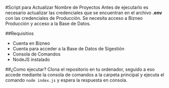 #Script para Actualizar Nombre de Proyectos
Antes de ejecutarlo es necesario actualizar las credenciales que se encuentran en el archivo **.env** con las credenciales de Producción. Se necesita acceso a Bizneo Producción y acceso a la Base de Datos.

##Requisitios
- Cuenta en Bizneo
- Cuenta para acceder a la Base de Datos de Sigestión
- Consola de Comandos
- NodeJS instalado

##¿Como ejecutar?
Clona el repositorio en tu ordenador, seguido a eso accede mediante la consola de comandos a la carpeta principal y ejecuta el comando `node index.js` y espera la respuesta en consola.


